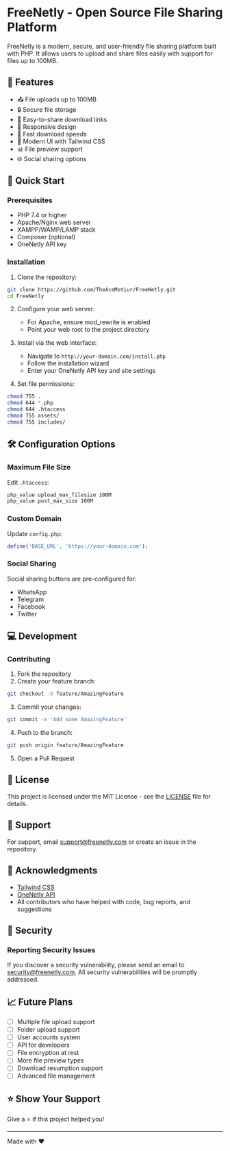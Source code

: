 # FreeNetly - Open Source File Sharing Platform

FreeNetly is a modern, secure, and user-friendly file sharing platform built with PHP. It allows users to upload and share files easily with support for files up to 100MB.

## 🌟 Features

- 📤 File uploads up to 100MB
- 🔒 Secure file storage
- 🔗 Easy-to-share download links
- 📱 Responsive design
- 🚀 Fast download speeds
- 🎨 Modern UI with Tailwind CSS
- 📊 File preview support
- 🌐 Social sharing options

## 🚀 Quick Start

### Prerequisites

- PHP 7.4 or higher
- Apache/Nginx web server
- XAMPP/WAMP/LAMP stack
- Composer (optional)
- OneNetly API key

### Installation

1. Clone the repository:
```bash
git clone https://github.com/TheAceMotiur/FreeNetly.git
cd FreeNetly
```

2. Configure your web server:
   - For Apache, ensure mod_rewrite is enabled
   - Point your web root to the project directory

3. Install via the web interface:
   - Navigate to `http://your-domain.com/install.php`
   - Follow the installation wizard
   - Enter your OneNetly API key and site settings


4. Set file permissions:
```bash
chmod 755 .
chmod 644 *.php
chmod 644 .htaccess
chmod 755 assets/
chmod 755 includes/
```

## 🛠️ Configuration Options

### Maximum File Size

Edit `.htaccess`:
```apache
php_value upload_max_filesize 100M
php_value post_max_size 100M
```

### Custom Domain

Update `config.php`:
```php
define('BASE_URL', 'https://your-domain.com');
```

### Social Sharing

Social sharing buttons are pre-configured for:
- WhatsApp
- Telegram
- Facebook
- Twitter

## 💻 Development


### Contributing

1. Fork the repository
2. Create your feature branch:
```bash
git checkout -b feature/AmazingFeature
```
3. Commit your changes:
```bash
git commit -m 'Add some AmazingFeature'
```
4. Push to the branch:
```bash
git push origin feature/AmazingFeature
```
5. Open a Pull Request

## 📝 License

This project is licensed under the MIT License - see the [LICENSE](LICENSE) file for details.

## 🤝 Support

For support, email support@freenetly.com or create an issue in the repository.

## 🙏 Acknowledgments

- [Tailwind CSS](https://tailwindcss.com)
- [OneNetly API](https://onenetly.com)
- All contributors who have helped with code, bug reports, and suggestions

## 🔐 Security

### Reporting Security Issues

If you discover a security vulnerability, please send an email to security@freenetly.com. All security vulnerabilities will be promptly addressed.

## 📈 Future Plans

- [ ] Multiple file upload support
- [ ] Folder upload support
- [ ] User accounts system
- [ ] API for developers
- [ ] File encryption at rest
- [ ] More file preview types
- [ ] Download resumption support
- [ ] Advanced file management

## ⭐ Show Your Support

Give a ⭐️ if this project helped you!

---

Made with ❤️
